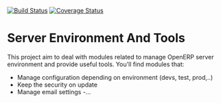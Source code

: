 [![Build Status](https://travis-ci.org/OCA/server-tools.svg?branch=6.1)](https://travis-ci.org/OCA/server-tools)
[![Coverage Status](https://coveralls.io/repos/OCA/server-tools/badge.png?branch=6.1)](https://coveralls.io/r/OCA/server-tools?branch=6.1)

Server Environment And Tools
============================

This project aim to deal with modules related to manage OpenERP server environment and provide useful tools. You'll find modules that:

 - Manage configuration depending on environment (devs, test, prod,..)
 - Keep the security on update
 - Manage email settings
 -...
